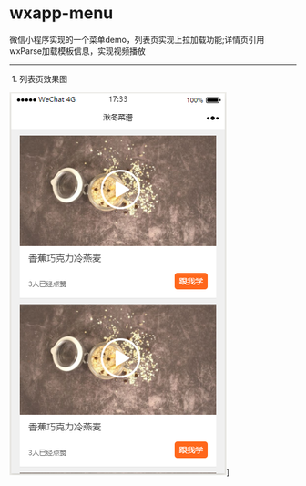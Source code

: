 # wxapp-menu
微信小程序实现的一个菜单demo，列表页实现上拉加载功能;详情页引用wxParse加载模板信息，实现视频播放
***
  1. 列表页效果图
  
  
!["列表页效果"](/image/design/list.png "列表页效果")]
